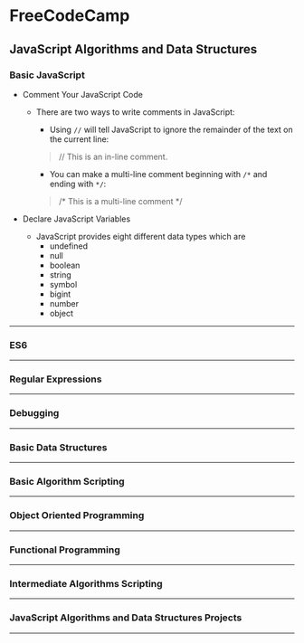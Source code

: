 # FreeCodeCamp
## JavaScript Algorithms and Data Structures

### Basic JavaScript
- Comment Your JavaScript Code
    - There are two ways to write comments in JavaScript: 
        - Using `//` will tell JavaScript to ignore the remainder of the text on the current line: 


        > // This is an in-line comment.


        - You can make a multi-line comment beginning with `/*` and ending with `*/`:

        > /* This is a multi-line comment */

- Declare JavaScript Variables
    - JavaScript provides eight different data types which are
        - undefined
        - null
        - boolean
        - string
        - symbol
        - bigint
        - number
        - object

----
### ES6

----
### Regular Expressions

----
### Debugging

----
### Basic Data Structures

----
### Basic Algorithm Scripting

----
### Object Oriented Programming

----
### Functional Programming

----
### Intermediate Algorithms Scripting

----
### JavaScript Algorithms and Data Structures Projects

----
